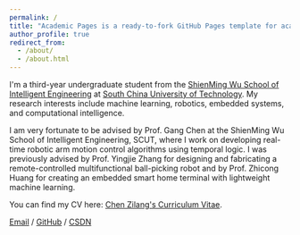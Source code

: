 ```yaml
---
permalink: /
title: "Academic Pages is a ready-to-fork GitHub Pages template for academic personal websites"
author_profile: true
redirect_from: 
  - /about/
  - /about.html
---
```


I'm a third-year undergraduate student from the [ShienMing Wu School of Intelligent Engineering](https://www2.scut.edu.cn/wusie/) at [South China University of Technology](https://www.scut.edu.cn/). My research interests include machine learning, robotics, embedded systems, and computational intelligence.

I am very fortunate to be advised by Prof. Gang Chen at the ShienMing Wu School of Intelligent Engineering, SCUT, where I work on developing real-time robotic arm motion control algorithms using temporal logic. I was previously advised by Prof. Yingjie Zhang for designing and fabricating a remote-controlled multifunctional ball-picking robot and by Prof. Zhicong Huang for creating an embedded smart home terminal with lightweight machine learning.

You can find my CV here: [Chen Zilang's Curriculum Vitae](../assets/Curriculum_Vitae.pdf).

[Email](mailto:zilang.chen@outlook.com) / [GitHub]((https://github.com/zilangchen)) / [CSDN]((https://blog.csdn.net/zilang_chen_?type=blog))

